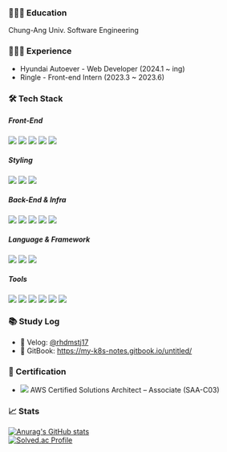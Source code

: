 ### 👩🏻‍🎓 Education  
Chung-Ang Univ. Software Engineering

### 👩🏻‍💻 Experience  
- Hyundai Autoever - Web Developer (2024.1 ~ ing)
- Ringle - Front-end Intern (2023.3 ~ 2023.6)

### 🛠 Tech Stack

##### Front-End  
<img src="https://img.shields.io/badge/React-61DAFB?style=flat&logo=React&logoColor=white"> <img src="https://img.shields.io/badge/ReactQuery-E34F26?style=flat&logo=ReactQuery&logoColor=white"> <img src="https://img.shields.io/badge/Next.js-000000?style=flat&logo=Next.js&logoColor=white"> <img src="https://img.shields.io/badge/TypeScript-3178C6?style=flat&logo=TypeScript&logoColor=white"> <img src="https://img.shields.io/badge/JavaScript-F7DF1E?style=flat&logo=JavaScript&logoColor=white">

##### Styling  
<img src="https://img.shields.io/badge/TailwindCSS-06B6D4?style=flat&logo=TailwindCSS&logoColor=white"> <img src="https://img.shields.io/badge/StyledComponents-DB7093?style=flat&logo=styled-components&logoColor=white"> <img src="https://img.shields.io/badge/SCSS-CC6699?style=flat&logo=Sass&logoColor=white">

##### Back-End & Infra  
<img src="https://img.shields.io/badge/AWS-FF9900?style=flat&logo=AmazonAWS&logoColor=white"> <img src="https://img.shields.io/badge/MySQL-4479A1?style=flat&logo=MySQL&logoColor=white"> <img src="https://img.shields.io/badge/MSSQL-CC2927?style=flat&logo=Microsoft%20SQL%20Server&logoColor=white"> <img src="https://img.shields.io/badge/Spring-6DB33F?style=flat&logo=Spring&logoColor=white"> <img src="https://img.shields.io/badge/Nginx-009639?style=flat&logo=nginx&logoColor=white">

##### Language & Framework  
<img src="https://img.shields.io/badge/Python-3776AB?style=flat&logo=Python&logoColor=white"> <img src="https://img.shields.io/badge/Django-092E20?style=flat&logo=Django&logoColor=white"> <img src="https://img.shields.io/badge/Flask-000000?style=flat&logo=Flask&logoColor=white">

##### Tools  
<img src="https://img.shields.io/badge/Obsidian-483699?style=flat&logo=Obsidian&logoColor=white"> <img src="https://img.shields.io/badge/Confluence-172B4D?style=flat&logo=Confluence&logoColor=white"> <img src="https://img.shields.io/badge/Jira-0052CC?style=flat&logo=Jira&logoColor=white">
<img src="https://img.shields.io/badge/GitHub%20Copilot-000000?style=flat&logo=githubcopilot&logoColor=white"> <img src="https://img.shields.io/badge/Cursor%20AI-5F4B8B?style=flat&logo=code&logoColor=white"> <img src="https://img.shields.io/badge/IntelliJ%20IDEA-000000?style=flat&logo=IntelliJ%20IDEA&logoColor=white">


### 📚 Study Log

- 📘 Velog: [@rhdmstj17](https://velog.io/@rhdmstj17)  
- 📙 GitBook: https://my-k8s-notes.gitbook.io/untitled/


### 📜 Certification

- <img src="https://img.shields.io/badge/AWS%20SAA-232F3E?style=flat&logo=AmazonAWS&logoColor=white"> AWS Certified Solutions Architect – Associate (SAA-C03)


### 📈 Stats

[![Anurag's GitHub stats](https://github-readme-stats.vercel.app/api?username=Koeunseooooo&show_icons=true)](https://github.com/anuraghazra/github-readme-stats) <br>
[![Solved.ac Profile](http://mazassumnida.wtf/api/generate_badge?boj=rhdmstj1740)](https://solved.ac/rhdmstj1740)  
